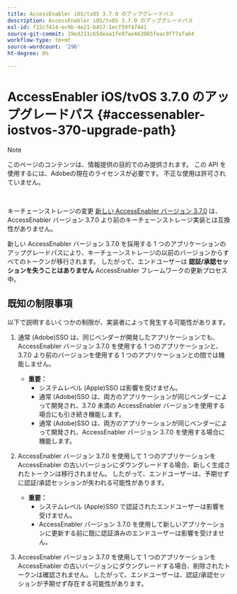```yaml
---
title: AccessEnabler iOS/tvOS 3.7.0 のアップグレードパス
description: AccessEnabler iOS/tvOS 3.7.0 のアップグレードパス
exl-id: f15c7414-ec9b-4e21-b457-1ecf59f47441
source-git-commit: 19ed211c65deaa1fe97ae462065feac9f77afa64
workflow-type: tm+mt
source-wordcount: '296'
ht-degree: 0%

---
```


# AccessEnabler iOS/tvOS 3.7.0 のアップグレードパス {#accessenabler-iostvos-370-upgrade-path}

>[!NOTE]
>
>このページのコンテンツは、情報提供の目的でのみ提供されます。 この API を使用するには、Adobeの現在のライセンスが必要です。 不正な使用は許可されていません。

</br>

キーチェーンストレージの変更 [新しい AccessEnabler バージョン 3.7.0](/help/authentication/authn-rn-ios-tvos-370.md) は、AccessEnabler バージョン 3.7.0 より前のキーチェーンストレージ実装とは互換性がありません。

新しい AccessEnabler バージョン 3.7.0 を採用する 1 つのアプリケーションのアップグレードパスにより、キーチェーンストレージの以前のバージョンからすべてのトークンが移行されます。 したがって、エンドユーザーは **認証/承認セッションを失うことはありません** AccessEnabler フレームワークの更新プロセス中。

## 既知の制限事項

以下で説明するいくつかの制限が、実装者によって発生する可能性があります。


1. 通常 (Adobe)SSO は、同じベンダーが開発したアプリケーションでも、AccessEnabler バージョン 3.7.0 を使用する 1 つのアプリケーションと、3.7.0 より前のバージョンを使用する 1 つのアプリケーションとの間では機能しません。

   - **重要：**
      - システムレベル (Apple)SSO は影響を受けません。
      - 通常 (Adobe)SSO は、両方のアプリケーションが同じベンダーによって開発され、3.7.0 未満の AccessEnabler バージョンを使用する場合にも引き続き機能します。
      - 通常 (Adobe)SSO は、両方のアプリケーションが同じベンダーによって開発され、AccessEnabler バージョン 3.7.0 を使用する場合に機能します。

1. AccessEnabler バージョン 3.7.0 を使用して 1 つのアプリケーションを AccessEnabler の古いバージョンにダウングレードする場合、新しく生成されたトークンは移行されません。 したがって、エンドユーザーは、予期せずに認証/承認セッションが失われる可能性があります。

   - **重要：**
      - システムレベル (Apple)SSO で認証されたエンドユーザーは影響を受けません。
      - AccessEnabler バージョン 3.7.0 を使用して新しいアプリケーションに更新する前に既に認証済みのエンドユーザーは影響を受けません。

1. AccessEnabler バージョン 3.7.0 を使用して 1 つのアプリケーションを AccessEnabler の古いバージョンにダウングレードする場合、削除されたトークンは確認されません。 したがって、エンドユーザーは、認証/承認セッションが予期せず存在する可能性があります。
